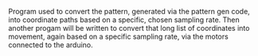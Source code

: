 Program used to convert the pattern, generated via the pattern gen code, into coordinate paths based on a specific, chosen sampling rate. 
Then another progam will be written to convert that long list of coordinates into movement, again based on a specific sampling rate, via the motors connected to the arduino. 
